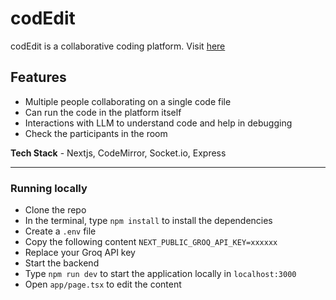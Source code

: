 # codEdit

codEdit is a collaborative coding platform. Visit [here](https://codedit-alpha.vercel.app)

## Features
- Multiple people collaborating on a single code file
- Can run the code in the platform itself
- Interactions with LLM to understand code and help in debugging
- Check the participants in the room

**Tech Stack** - Nextjs, CodeMirror, Socket.io, Express

---


### Running locally

- Clone the repo
- In the terminal, type `npm install` to install the dependencies
- Create a `.env` file
- Copy the following content `NEXT_PUBLIC_GROQ_API_KEY=xxxxxx`
- Replace your Groq API key
- Start the backend
- Type `npm run dev` to start the application locally in `localhost:3000`
- Open `app/page.tsx` to edit the content



